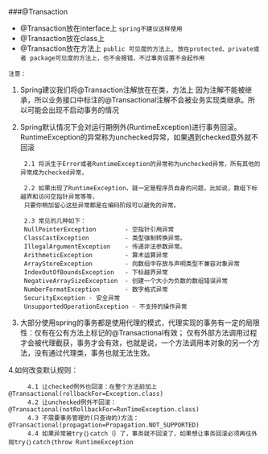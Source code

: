 ###@Transaction

- @Transaction放在interface上     `spring不建议这样使用`
- @Transaction放在class上         
- @Transaction放在方法上           `public 可见度的方法上, 放在protected、private或者 package可见度的方法上，也不会报错，不过事务设置不会起作用`

`注意：` 
1. Spring建议我们将@Transaction注解放在在类，方法上
因为注解不能被继承，所以业务接口中标注的@Transactional注解不会被业务实现类继承。所以可能会出现不启动事务的情况

2. Spring默认情况下会对运行期例外(RuntimeException)进行事务回滚。RuntimeException的异常称为unchecked异常，如果遇到checked意外就不回滚

        2.1 将派生于Error或者RuntimeException的异常称为unchecked异常，所有其他的异常成为checked异常，
        
        2.2 如果出现了RuntimeException，就一定是程序员自身的问题，比如说，数组下标越界和访问空指针异常等等，
        只要你稍加留心这些异常都是在编码阶段可以避免的异常。
        
        2.3 常见的几种如下： 
        NullPointerException        - 空指针引用异常
        ClassCastException          - 类型强制转换异常。
        IllegalArgumentException    - 传递非法参数异常。
        ArithmeticException         - 算术运算异常
        ArrayStoreException         - 向数组中存放与声明类型不兼容对象异常
        IndexOutOfBoundsException   - 下标越界异常
        NegativeArraySizeException  - 创建一个大小为负数的数组错误异常
        NumberFormatException       - 数字格式异常
        SecurityException - 安全异常
        UnsupportedOperationException - 不支持的操作异常
        
3. 大部分使用spring的事务都是使用代理的模式，代理实现的事务有一定的局限性：仅有在公有方法上标记的@Transactional有效；
   仅有外部方法调用过程才会被代理截获，事务才会有效，也就是说，一个方法调用本对象的另一个方法，没有通过代理类，事务也就无法生效。
   
4.如何改变默认规则：
    
      　　4.1 让checked例外也回滚：在整个方法前加上 @Transactional(rollbackFor=Exception.class)
      　　4.2 让unchecked例外不回滚： @Transactional(notRollbackFor=RunTimeException.class)
      　　4.3 不需要事务管理的(只查询的)方法：@Transactional(propagation=Propagation.NOT_SUPPORTED)
      　　4.4 如果异常被try｛｝catch｛｝了，事务就不回滚了，如果想让事务回滚必须再往外抛try｛｝catch｛throw RuntimeException
  
